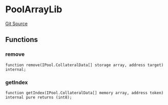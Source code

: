 # PoolArrayLib

[Git Source](https://dapp-devs.com/ssh://git@git.2222/lumos-labs/xassets/contracts/synths-contracts/blob/969beda74f0f892980053e9edc62c163df24916a/src/lib/PoolArrayLib.sol)

## Functions

### remove

```solidity
function remove(IPool.CollateralData[] storage array, address target) internal;
```

### getIndex

```solidity
function getIndex(IPool.CollateralData[] memory array, address token) internal pure returns (int8);
```
